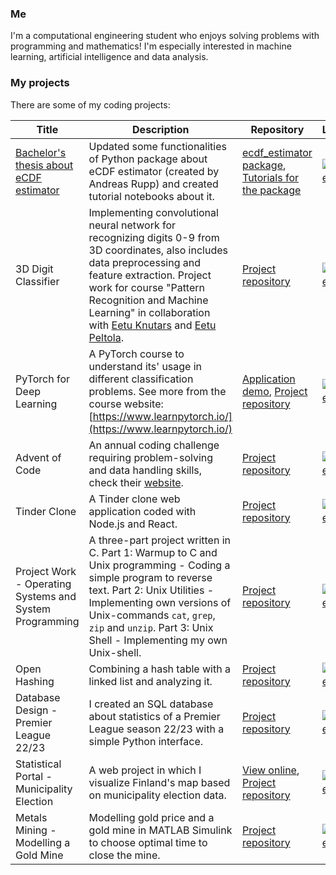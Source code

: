 ### Me
I'm a computational engineering student who enjoys solving problems with programming and mathematics! I'm especially interested in machine learning, artificial intelligence and data analysis. 

### My projects
There are some of my coding projects: 

| Title | Description | Repository | Languages |
| ----- | ----------- | ---------- | --------- |
| [Bachelor's thesis about eCDF estimator](https://lutpub.lut.fi/handle/10024/167376) | Updated some functionalities of Python package about eCDF estimator (created by Andreas Rupp) and created tutorial notebooks about it. | [ecdf_estimator package](https://github.com/AndreasRupp/ecdf_estimator), [Tutorials for the package](https://github.com/AndreasRupp/ecdf_estimator_examples/tree/main) | [![Languages](https://skillicons.dev/icons?i=py&perline=2)](https://skillicons.dev) |
| 3D Digit Classifier | Implementing convolutional neural network for recognizing digits 0-9 from 3D coordinates, also includes data preprocessing and feature extraction. Project work for course "Pattern Recognition and Machine Learning" in collaboration with [Eetu Knutars](https://github.com/knuutti) and [Eetu Peltola](https://github.com/EetuPeltolaCodes). | [Project repository](https://github.com/knuutti/3d-digit-classifier) | [![Languages](https://skillicons.dev/icons?i=py,pytorch&perline=2)](https://skillicons.dev)| 
| PyTorch for Deep Learning |  A PyTorch course to understand its' usage in different classification problems. See more from the course website: [https://www.learnpytorch.io/](https://www.learnpytorch.io/) | [Application demo](https://huggingface.co/spaces/vegeeee/foodvision), [Project repository](https://github.com/veetirajaniemi/pytorch-learning) |  [![Languages](https://skillicons.dev/icons?i=py,pytorch&perline=2)](https://skillicons.dev) | 
| Advent of Code | An annual coding challenge requiring problem-solving and data handling skills, check their [website](https://adventofcode.com/). | [Project repository](https://github.com/veetirajaniemi/AdventOfCode) | [![Languages](https://skillicons.dev/icons?i=py&perline=2)](https://skillicons.dev) | 
| Tinder Clone | A Tinder clone web application coded with Node.js and React. | [Project repository](https://github.com/veetirajaniemi/Advanced-Web-Programming) | [![Languages](https://skillicons.dev/icons?i=nodejs,react&perline=2)](https://skillicons.dev)|
| Project Work - Operating Systems and System Programming | A three-part project written in C. Part 1: Warmup to C and Unix programming - Coding a simple program to reverse text. Part 2: Unix Utilities - Implementing own versions of Unix-commands `cat`, `grep`, `zip` and `unzip`. Part 3: Unix Shell - Implementing my own Unix-shell. | [Project repository](https://github.com/veetirajaniemi/Operating-Systems-and-System-Programming) | [![Languages](https://skillicons.dev/icons?i=c&perline=2)](https://skillicons.dev) | 
| Open Hashing | Combining a hash table with a linked list and analyzing it. | [Project repository](https://github.com/veetirajaniemi/DSA/tree/master/Practical%20Assignment) | [![Languages](https://skillicons.dev/icons?i=py&perline=2)](https://skillicons.dev) |
| Database Design - Premier League 22/23 | I created an SQL database about statistics of a Premier League season 22/23 with a simple Python interface. | [Project repository](https://github.com/veetirajaniemi/BasicsOfDatabaseSystems) | [![Languages](https://skillicons.dev/icons?i=sqlite,py&perline=2)](https://skillicons.dev) | 
| Statistical Portal - Municipality Election | A web project in which I visualize Finland's map based on municipality election data. | [View online](https://htmlpreview.github.io/?https://raw.githubusercontent.com/veetirajaniemi/Introduction-To-Web-Programming/main/Project/index.html), [Project repository](https://github.com/veetirajaniemi/Introduction-To-Web-Programming/tree/main/Project) | [![Languages](https://skillicons.dev/icons?i=js,html,css&perline=2)](https://skillicons.dev) |
| Metals Mining - Modelling a Gold Mine | Modelling gold price and a gold mine in MATLAB Simulink to choose optimal time to close the mine. | [Project repository](https://github.com/veetirajaniemi/System-Dynamics) | [![Languages](https://skillicons.dev/icons?i=matlab&perline=2)](https://skillicons.dev) |

